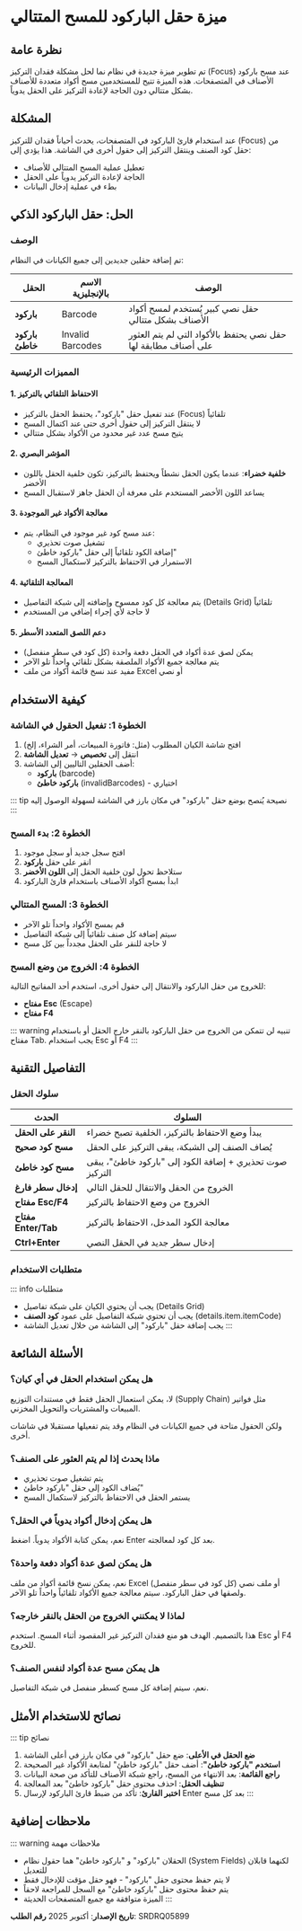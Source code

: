 <div class="rtl">

# ميزة حقل الباركود للمسح المتتالي

## نظرة عامة

تم تطوير ميزة جديدة في نظام نما لحل مشكلة فقدان التركيز (Focus) عند مسح باركود الأصناف في المتصفحات. هذه الميزة تتيح للمستخدمين مسح أكواد متعددة للأصناف بشكل متتالي دون الحاجة لإعادة التركيز على الحقل يدوياً.

## المشكلة

عند استخدام قارئ الباركود في المتصفحات، يحدث أحياناً فقدان للتركيز (Focus) من حقل كود الصنف وينتقل التركيز إلى حقول أخرى في الشاشة. هذا يؤدي إلى:
- تعطيل عملية المسح المتتالي للأصناف
- الحاجة لإعادة التركيز يدوياً على الحقل
- بطء في عملية إدخال البيانات

## الحل: حقل الباركود الذكي

### الوصف

تم إضافة حقلين جديدين إلى جميع الكيانات في النظام:

| الحقل | الاسم بالإنجليزية | الوصف |
|------|------------------|-------|
| **باركود** | Barcode | حقل نصي كبير يُستخدم لمسح أكواد الأصناف بشكل متتالي |
| **باركود خاطئ** | Invalid Barcodes | حقل نصي يحتفظ بالأكواد التي لم يتم العثور على أصناف مطابقة لها |

### المميزات الرئيسية

#### 1. الاحتفاظ التلقائي بالتركيز
- عند تفعيل حقل "باركود"، يحتفظ الحقل بالتركيز (Focus) تلقائياً
- لا ينتقل التركيز إلى حقول أخرى حتى عند اكتمال المسح
- يتيح مسح عدد غير محدود من الأكواد بشكل متتالي

#### 2. المؤشر البصري
- **خلفية خضراء**: عندما يكون الحقل نشطاً ويحتفظ بالتركيز، تكون خلفية الحقل باللون الأخضر
- يساعد اللون الأخضر المستخدم على معرفة أن الحقل جاهز لاستقبال المسح

#### 3. معالجة الأكواد غير الموجودة
- عند مسح كود غير موجود في النظام، يتم:
  - تشغيل صوت تحذيري
  - إضافة الكود تلقائياً إلى حقل "باركود خاطئ"
  - الاستمرار في الاحتفاظ بالتركيز لاستكمال المسح

#### 4. المعالجة التلقائية
- يتم معالجة كل كود ممسوح وإضافته إلى شبكة التفاصيل (Details Grid) تلقائياً
- لا حاجة لأي إجراء إضافي من المستخدم

#### 5. دعم اللصق المتعدد الأسطر
- يمكن لصق عدة أكواد في الحقل دفعة واحدة (كل كود في سطر منفصل)
- يتم معالجة جميع الأكواد الملصقة بشكل تلقائي واحداً تلو الآخر
- مفيد عند نسخ قائمة أكواد من ملف Excel أو نصي

## كيفية الاستخدام

### الخطوة 1: تفعيل الحقول في الشاشة

1. افتح شاشة الكيان المطلوب (مثل: فاتورة المبيعات، أمر الشراء، إلخ)
2. انتقل إلى **تخصيص** → **تعديل الشاشة**
3. أضف الحقلين التاليين إلى الشاشة:
   - **باركود** (barcode)
   - **باركود خاطئ** (invalidBarcodes) - اختياري

::: tip نصيحة
يُنصح بوضع حقل "باركود" في مكان بارز في الشاشة لسهولة الوصول إليه
:::

### الخطوة 2: بدء المسح

1. افتح سجل جديد أو سجل موجود
2. انقر على حقل **باركود**
3. ستلاحظ تحول لون خلفية الحقل إلى **اللون الأخضر**
4. ابدأ بمسح أكواد الأصناف باستخدام قارئ الباركود

### الخطوة 3: المسح المتتالي

- قم بمسح الأكواد واحداً تلو الآخر
- سيتم إضافة كل صنف تلقائياً إلى شبكة التفاصيل
- لا حاجة للنقر على الحقل مجدداً بين كل مسح

### الخطوة 4: الخروج من وضع المسح

للخروج من حقل الباركود والانتقال إلى حقول أخرى، استخدم أحد المفاتيح التالية:

- **مفتاح Esc** (Escape)
- **مفتاح F4**

::: warning تنبيه
لن تتمكن من الخروج من حقل الباركود بالنقر خارج الحقل أو باستخدام مفتاح Tab. يجب استخدام Esc أو F4
:::

## التفاصيل التقنية

### سلوك الحقل

| الحدث | السلوك |
|------|--------|
| **النقر على الحقل** | يبدأ وضع الاحتفاظ بالتركيز، الخلفية تصبح خضراء |
| **مسح كود صحيح** | يُضاف الصنف إلى الشبكة، يبقى التركيز على الحقل |
| **مسح كود خاطئ** | صوت تحذيري + إضافة الكود إلى "باركود خاطئ"، يبقى التركيز |
| **إدخال سطر فارغ** | الخروج من الحقل والانتقال للحقل التالي |
| **مفتاح Esc/F4** | الخروج من وضع الاحتفاظ بالتركيز |
| **مفتاح Enter/Tab** | معالجة الكود المدخل، الاحتفاظ بالتركيز |
| **Ctrl+Enter** | إدخال سطر جديد في الحقل النصي |

### متطلبات الاستخدام

::: info متطلبات
- يجب أن يحتوي الكيان على شبكة تفاصيل (Details Grid)
- يجب أن تحتوي شبكة التفاصيل على عمود **كود الصنف** (details.item.itemCode)
- يجب إضافة حقل "باركود" إلى الشاشة من خلال تعديل الشاشة
:::

## الأسئلة الشائعة

### هل يمكن استخدام الحقل في أي كيان؟
لا، يمكن استعمال الحقل فقط في مستندات التوزيع (Supply Chain) مثل فواتير المبيعات والمشتريات والتحويل المخزني.

ولكن الحقول متاحة في جميع الكيانات في النظام وقد يتم تفعيلها مستقبلا في شاشات أخرى.

### ماذا يحدث إذا لم يتم العثور على الصنف؟
- يتم تشغيل صوت تحذيري
- يُضاف الكود إلى حقل "باركود خاطئ"
- يستمر الحقل في الاحتفاظ بالتركيز لاستكمال المسح

### هل يمكن إدخال أكواد يدوياً في الحقل؟
نعم، يمكن كتابة الأكواد يدوياً. اضغط Enter بعد كل كود لمعالجته.

### هل يمكن لصق عدة أكواد دفعة واحدة؟
نعم، يمكن نسخ قائمة أكواد من ملف Excel أو ملف نصي (كل كود في سطر منفصل) ولصقها في حقل الباركود. سيتم معالجة جميع الأكواد تلقائياً واحداً تلو الآخر.

### لماذا لا يمكنني الخروج من الحقل بالنقر خارجه؟
هذا بالتصميم. الهدف هو منع فقدان التركيز غير المقصود أثناء المسح. استخدم Esc أو F4 للخروج.

### هل يمكن مسح عدة أكواد لنفس الصنف؟
نعم، سيتم إضافة كل مسح كسطر منفصل في شبكة التفاصيل.

## نصائح للاستخدام الأمثل

::: tip نصائح
1. **ضع الحقل في الأعلى**: ضع حقل "باركود" في مكان بارز في أعلى الشاشة
2. **استخدم "باركود خاطئ"**: أضف حقل "باركود خاطئ" لمتابعة الأكواد غير الصحيحة
3. **راجع القائمة**: بعد الانتهاء من المسح، راجع شبكة الأصناف للتأكد من صحة البيانات
4. **تنظيف الحقل**: احذف محتوى حقل "باركود خاطئ" بعد المعالجة
5. **اختبر القارئ**: تأكد من ضبط قارئ الباركود لإرسال Enter بعد كل مسح
:::

## ملاحظات إضافية

::: warning ملاحظات مهمة
- الحقلان "باركود" و "باركود خاطئ" هما حقول نظام (System Fields) لكنهما قابلان للتعديل
- لا يتم حفظ محتوى حقل "باركود" - فهو حقل مؤقت للإدخال فقط
- يتم حفظ محتوى حقل "باركود خاطئ" مع السجل للمراجعة لاحقاً
- الميزة متوافقة مع جميع المتصفحات الحديثة
:::

**تاريخ الإصدار**: أكتوبر 2025
**رقم الطلب**: SRDRQ05899

</div>